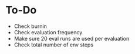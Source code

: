 # To-Do

- Check burnin
- Check evaluation frequency
- Make sure 20 eval runs are used per evaluation
- Check total number of env steps